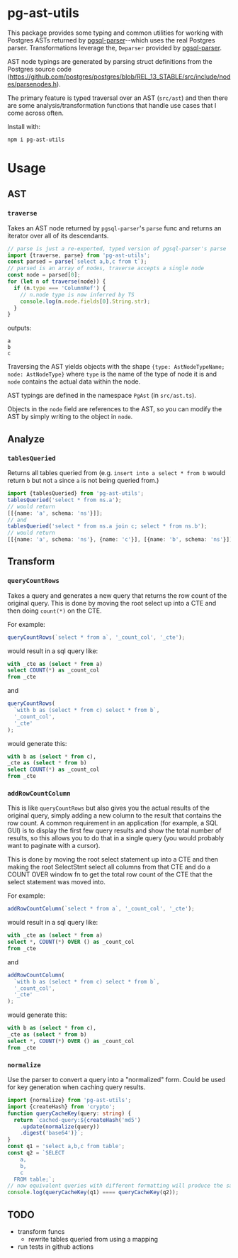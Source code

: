 # pg-ast-utils

This package provides some typing and common utilities for working with Postgres
ASTs returned by [pgsql-parser](https://github.com/pyramation/pgsql-parser)--which uses
the real Postgres parser. Transformations leverage the,
`Deparser` provided by [pgsql-parser](https://github.com/pyramation/pgsql-parser).

AST node typings are generated by parsing struct definitions from the Postgres source code
(https://github.com/postgres/postgres/blob/REL_13_STABLE/src/include/nodes/parsenodes.h).

The primary feature is typed traversal over an AST (`src/ast`) and then there are some
analysis/transformation functions that handle use cases that I come across often.

Install with:

```sh
npm i pg-ast-utils
```

# Usage

## AST

### `traverse`

Takes an AST node returned by `pgsql-parser`'s `parse` func and returns an iterator over
all of its descendants.

```ts
// parse is just a re-exported, typed version of pgsql-parser's parse
import {traverse, parse} from 'pg-ast-utils';
const parsed = parse(`select a,b,c from t`);
// parsed is an array of nodes, traverse accepts a single node
const node = parsed[0];
for (let n of traverse(node)) {
  if (n.type === 'ColumnRef') {
    // n.node type is now inferred by TS
    console.log(n.node.fields[0].String.str);
  }
}
```

outputs:

```
a
b
c
```

Traversing the AST yields objects with the shape
`{type: AstNodeTypeName; node: AstNodeType}`
where `type` is the name of the type of node it is and `node` contains the actual data
within the node.

AST typings are defined in the namespace `PgAst` (in `src/ast.ts`).

Objects in the `node` field are references to the AST, so you can modify the AST
by simply writing to the object in `node`.

## Analyze

### `tablesQueried`

Returns all tables queried from (e.g. `insert into a select * from b` would return `b`
but not `a` since `a` is not being queried from.)

```ts
import {tablesQueried} from 'pg-ast-utils';
tablesQueried('select * from ns.a');
// would return
[[{name: 'a', schema: 'ns'}]];
// and
tablesQueried('select * from ns.a join c; select * from ns.b');
// would return
[[{name: 'a', schema: 'ns'}, {name: 'c'}], [{name: 'b', schema: 'ns'}]];
```

## Transform

### `queryCountRows`

Takes a query and generates a new query that returns the row count of the original query.
This is done by moving the root select up into a CTE and then doing `count(*)` on the CTE.

For example:

```ts
queryCountRows(`select * from a`, '_count_col', '_cte');
```

would result in a sql query like:

```sql
with _cte as (select * from a)
select COUNT(*) as _count_col
from _cte
```

and

```ts
queryCountRows(
  `with b as (select * from c) select * from b`,
  '_count_col',
  '_cte'
);
```

would generate this:

```sql
with b as (select * from c),
_cte as (select * from b)
select COUNT(*) as _count_col
from _cte
```

### `addRowCountColumn`

This is like `queryCountRows` but also gives you the actual results of the original query,
simply adding a new column to the result that contains the row count. A common requirement
in an application (for example, a SQL GUI) is to display the first few query results and
show the total number of results, so this allows you to do that in a single query (you would
probably want to paginate with a cursor).

This is done by moving the root select statement up into a CTE and then making
the root SelectStmt select all columns from that CTE and do a COUNT OVER window fn to get the total row count of the CTE that the select statement was moved into.

For example:

```ts
addRowCountColumn(`select * from a`, '_count_col', '_cte');
```

would result in a sql query like:

```sql
with _cte as (select * from a)
select *, COUNT(*) OVER () as _count_col
from _cte
```

and

```ts
addRowCountColumn(
  `with b as (select * from c) select * from b`,
  '_count_col',
  '_cte'
);
```

would generate this:

```sql
with b as (select * from c),
_cte as (select * from b)
select *, COUNT(*) OVER () as _count_col
from _cte
```

### `normalize`

Use the parser to convert a query into a "normalized" form. Could be used for key
generation when caching query results.

```ts
import {normalize} from 'pg-ast-utils';
import {createHash} from 'crypto';
function queryCacheKey(query: string) {
  return `cached-query:${createHash('md5')
    .update(normalize(query))
    .digest('base64')}`;
}
const q1 = 'select a,b,c from table';
const q2 = `SELECT
    a,
    b,
    c
  FROM table;`;
// now equivalent queries with different formatting will produce the same cache key
console.log(queryCacheKey(q1) ==== queryCacheKey(q2));
```

## TODO

- transform funcs
  - rewrite tables queried from using a mapping
- run tests in github actions
